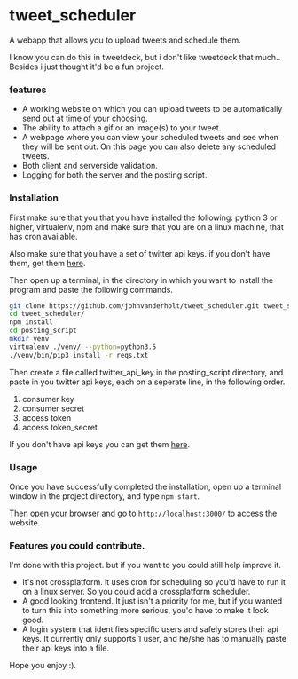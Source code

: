 # tweet_scheduler
A webapp that allows you to upload tweets and schedule them.

I know you can do this in tweetdeck, but i don't like tweetdeck that much..
Besides i just thought it'd be a fun  project.

### features
+ A working website on which you can upload tweets to be automatically send out at time of your choosing.
+ The ability to attach a gif or an image(s) to your tweet.
+ A webpage where you can view your scheduled tweets and see when they will be sent out. 
On this page you can also delete any scheduled tweets.
+ Both client and serverside validation.
+ Logging for both the server and the posting script.

### Installation
First make sure that you that you have installed the following: python 3 or higher, virtualenv, npm
and make sure that you are on a linux machine, that has cron available.

Also make sure that you have a set of twitter api keys. if you don't have them, get them [here](https://developer.twitter.com/en/docs/basics/authentication/guides/access-tokens).

Then open up a terminal, in the directory in which you want to install the program and paste the following commands.

````bash
git clone https://github.com/johnvanderholt/tweet_scheduler.git tweet_scheduler
cd tweet_scheduler/
npm install
cd posting_script
mkdir venv
virtualenv ./venv/ --python=python3.5
./venv/bin/pip3 install -r reqs.txt
````

Then create a file called twitter_api_key in the posting_script directory, and paste in you twitter api keys, each on a seperate line, in the following order.
1. consumer key
2. consumer secret
3. access token
4. access token_secret

If you don't have api keys you can get them [here](https://developer.twitter.com/en/docs/basics/authentication/guides/access-tokens).

### Usage
Once you have successfully completed the installation, open up a terminal window in the 
project directory, and type `npm start`. 

Then open your browser and go to `http://localhost:3000/` to access the website.

### Features you could contribute.
I'm done with this project. but if you want to you could still help improve it.
+ It's not crossplatform. it uses cron for scheduling so you'd have to run it on a linux server. 
So you could add a crossplatform scheduler.
+ A good looking frontend. It just isn't a priority for me, but if you wanted to turn this 
into something more serious, you'd have to make it look good.
+ A login system that identifies specific users and safely stores their api keys. 
It currently only supports 1 user, and he/she has to manually paste their api keys into a file.


Hope you enjoy :).
